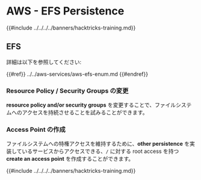 # AWS - EFS Persistence

{{#include ../../../../banners/hacktricks-training.md}}

## EFS

詳細は以下を参照してください:

{{#ref}}
../../aws-services/aws-efs-enum.md
{{#endref}}

### Resource Policy / Security Groups の変更

**resource policy and/or security groups** を変更することで、ファイルシステムへのアクセスを持続させることを試みることができます。

### Access Point の作成

ファイルシステムへの特権アクセスを維持するために、**other persistence** を実装しているサービスからアクセスできる、`/` に対する root access を持つ **create an access point** を作成することができます。

{{#include ../../../../banners/hacktricks-training.md}}
